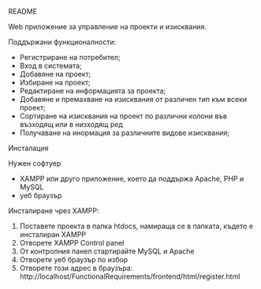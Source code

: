 README

Web приложение за управление на проекти и изисквания.

Поддържани функционалности:
- Регистриране на потребител;
- Вход в системата;
- Добавяне на проект;
- Избиране на проект;
- Редактиране на информацията за проекта;
- Добавяне и премахване на изисквания от различен тип към всеки проект;
- Сортиране на изисквания на проект по различни колони във възходящ или в низходящ ред
- Получаване на инормация за различните видове изисквания;

Инсталация

Нужен софтуер
- XAMPP или друго приложение, което да поддържа Apache, PHP и MySQL
- уеб браузър

Инсталиране чрез XAMPP:
1. Поставете проекта в папка htdocs, намираща се в папката, където е инсталиран XAMPP
2. Отворете XAMPP Control panel
3. От контролния панел стартирайте MySQL и Apache
4. Отворете уеб браузър по избор
5. Отворете този адрес в браузъра: http://localhost/FunctionalRequirements/frontend/html/register.html

